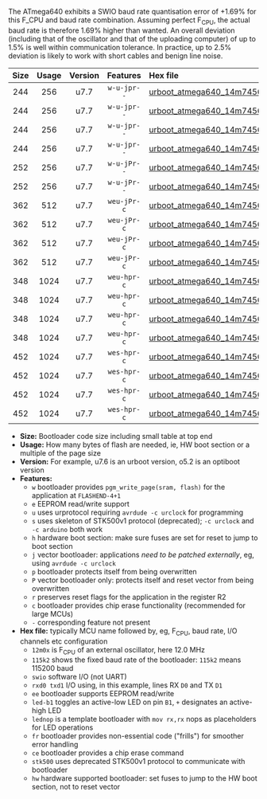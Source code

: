The ATmega640 exhibits a SWIO baud rate quantisation error of +1.69% for this F_CPU and baud rate combination. Assuming perfect F<sub>CPU</sub>, the actual baud rate is therefore 1.69% higher than wanted. An overall deviation (including that of the oscillator and that of the uploading computer) of up to 1.5% is well within communication tolerance. In practice, up to 2.5% deviation is likely to work with short cables and benign line noise.

|Size|Usage|Version|Features|Hex file|
|:-:|:-:|:-:|:-:|:--|
|244|256|u7.7|`w-u-jpr--`|[urboot_atmega640_14m7456x_+500k0_swio_rxd2_txd3_led+b7.hex](https://raw.githubusercontent.com/stefanrueger/urboot.hex/main/mcus/atmega640/external_oscillator/fcpu_14m7456x/br_+500k0/urboot_atmega640_14m7456x_+500k0_swio_rxd2_txd3_led+b7.hex)|
|244|256|u7.7|`w-u-jpr--`|[urboot_atmega640_14m7456x_+500k0_swio_rxd2_txd3_lednop.hex](https://raw.githubusercontent.com/stefanrueger/urboot.hex/main/mcus/atmega640/external_oscillator/fcpu_14m7456x/br_+500k0/urboot_atmega640_14m7456x_+500k0_swio_rxd2_txd3_lednop.hex)|
|244|256|u7.7|`w-u-jpr--`|[urboot_atmega640_14m7456x_+500k0_swio_rxe0_txe1_led+b7.hex](https://raw.githubusercontent.com/stefanrueger/urboot.hex/main/mcus/atmega640/external_oscillator/fcpu_14m7456x/br_+500k0/urboot_atmega640_14m7456x_+500k0_swio_rxe0_txe1_led+b7.hex)|
|244|256|u7.7|`w-u-jpr--`|[urboot_atmega640_14m7456x_+500k0_swio_rxe0_txe1_lednop.hex](https://raw.githubusercontent.com/stefanrueger/urboot.hex/main/mcus/atmega640/external_oscillator/fcpu_14m7456x/br_+500k0/urboot_atmega640_14m7456x_+500k0_swio_rxe0_txe1_lednop.hex)|
|252|256|u7.7|`w-u-jPr--`|[urboot_atmega640_14m7456x_+500k0_swio_rxd2_txd3.hex](https://raw.githubusercontent.com/stefanrueger/urboot.hex/main/mcus/atmega640/external_oscillator/fcpu_14m7456x/br_+500k0/urboot_atmega640_14m7456x_+500k0_swio_rxd2_txd3.hex)|
|252|256|u7.7|`w-u-jPr--`|[urboot_atmega640_14m7456x_+500k0_swio_rxe0_txe1.hex](https://raw.githubusercontent.com/stefanrueger/urboot.hex/main/mcus/atmega640/external_oscillator/fcpu_14m7456x/br_+500k0/urboot_atmega640_14m7456x_+500k0_swio_rxe0_txe1.hex)|
|362|512|u7.7|`weu-jPr-c`|[urboot_atmega640_14m7456x_+500k0_swio_rxd2_txd3_ee_led+b7_fr_ce.hex](https://raw.githubusercontent.com/stefanrueger/urboot.hex/main/mcus/atmega640/external_oscillator/fcpu_14m7456x/br_+500k0/urboot_atmega640_14m7456x_+500k0_swio_rxd2_txd3_ee_led+b7_fr_ce.hex)|
|362|512|u7.7|`weu-jPr-c`|[urboot_atmega640_14m7456x_+500k0_swio_rxd2_txd3_ee_lednop_fr_ce.hex](https://raw.githubusercontent.com/stefanrueger/urboot.hex/main/mcus/atmega640/external_oscillator/fcpu_14m7456x/br_+500k0/urboot_atmega640_14m7456x_+500k0_swio_rxd2_txd3_ee_lednop_fr_ce.hex)|
|362|512|u7.7|`weu-jPr-c`|[urboot_atmega640_14m7456x_+500k0_swio_rxe0_txe1_ee_led+b7_fr_ce.hex](https://raw.githubusercontent.com/stefanrueger/urboot.hex/main/mcus/atmega640/external_oscillator/fcpu_14m7456x/br_+500k0/urboot_atmega640_14m7456x_+500k0_swio_rxe0_txe1_ee_led+b7_fr_ce.hex)|
|362|512|u7.7|`weu-jPr-c`|[urboot_atmega640_14m7456x_+500k0_swio_rxe0_txe1_ee_lednop_fr_ce.hex](https://raw.githubusercontent.com/stefanrueger/urboot.hex/main/mcus/atmega640/external_oscillator/fcpu_14m7456x/br_+500k0/urboot_atmega640_14m7456x_+500k0_swio_rxe0_txe1_ee_lednop_fr_ce.hex)|
|348|1024|u7.7|`weu-hpr-c`|[urboot_atmega640_14m7456x_+500k0_swio_rxd2_txd3_ee_led+b7_fr_ce_hw.hex](https://raw.githubusercontent.com/stefanrueger/urboot.hex/main/mcus/atmega640/external_oscillator/fcpu_14m7456x/br_+500k0/urboot_atmega640_14m7456x_+500k0_swio_rxd2_txd3_ee_led+b7_fr_ce_hw.hex)|
|348|1024|u7.7|`weu-hpr-c`|[urboot_atmega640_14m7456x_+500k0_swio_rxd2_txd3_ee_lednop_fr_ce_hw.hex](https://raw.githubusercontent.com/stefanrueger/urboot.hex/main/mcus/atmega640/external_oscillator/fcpu_14m7456x/br_+500k0/urboot_atmega640_14m7456x_+500k0_swio_rxd2_txd3_ee_lednop_fr_ce_hw.hex)|
|348|1024|u7.7|`weu-hpr-c`|[urboot_atmega640_14m7456x_+500k0_swio_rxe0_txe1_ee_led+b7_fr_ce_hw.hex](https://raw.githubusercontent.com/stefanrueger/urboot.hex/main/mcus/atmega640/external_oscillator/fcpu_14m7456x/br_+500k0/urboot_atmega640_14m7456x_+500k0_swio_rxe0_txe1_ee_led+b7_fr_ce_hw.hex)|
|348|1024|u7.7|`weu-hpr-c`|[urboot_atmega640_14m7456x_+500k0_swio_rxe0_txe1_ee_lednop_fr_ce_hw.hex](https://raw.githubusercontent.com/stefanrueger/urboot.hex/main/mcus/atmega640/external_oscillator/fcpu_14m7456x/br_+500k0/urboot_atmega640_14m7456x_+500k0_swio_rxe0_txe1_ee_lednop_fr_ce_hw.hex)|
|452|1024|u7.7|`wes-hpr-c`|[urboot_atmega640_14m7456x_+500k0_swio_rxd2_txd3_ee_led+b7_fr_ce_stk500_hw.hex](https://raw.githubusercontent.com/stefanrueger/urboot.hex/main/mcus/atmega640/external_oscillator/fcpu_14m7456x/br_+500k0/urboot_atmega640_14m7456x_+500k0_swio_rxd2_txd3_ee_led+b7_fr_ce_stk500_hw.hex)|
|452|1024|u7.7|`wes-hpr-c`|[urboot_atmega640_14m7456x_+500k0_swio_rxd2_txd3_ee_lednop_fr_ce_stk500_hw.hex](https://raw.githubusercontent.com/stefanrueger/urboot.hex/main/mcus/atmega640/external_oscillator/fcpu_14m7456x/br_+500k0/urboot_atmega640_14m7456x_+500k0_swio_rxd2_txd3_ee_lednop_fr_ce_stk500_hw.hex)|
|452|1024|u7.7|`wes-hpr-c`|[urboot_atmega640_14m7456x_+500k0_swio_rxe0_txe1_ee_led+b7_fr_ce_stk500_hw.hex](https://raw.githubusercontent.com/stefanrueger/urboot.hex/main/mcus/atmega640/external_oscillator/fcpu_14m7456x/br_+500k0/urboot_atmega640_14m7456x_+500k0_swio_rxe0_txe1_ee_led+b7_fr_ce_stk500_hw.hex)|
|452|1024|u7.7|`wes-hpr-c`|[urboot_atmega640_14m7456x_+500k0_swio_rxe0_txe1_ee_lednop_fr_ce_stk500_hw.hex](https://raw.githubusercontent.com/stefanrueger/urboot.hex/main/mcus/atmega640/external_oscillator/fcpu_14m7456x/br_+500k0/urboot_atmega640_14m7456x_+500k0_swio_rxe0_txe1_ee_lednop_fr_ce_stk500_hw.hex)|

- **Size:** Bootloader code size including small table at top end
- **Usage:** How many bytes of flash are needed, ie, HW boot section or a multiple of the page size
- **Version:** For example, u7.6 is an urboot version, o5.2 is an optiboot version
- **Features:**
  + `w` bootloader provides `pgm_write_page(sram, flash)` for the application at `FLASHEND-4+1`
  + `e` EEPROM read/write support
  + `u` uses urprotocol requiring `avrdude -c urclock` for programming
  + `s` uses skeleton of STK500v1 protocol (deprecated); `-c urclock` and `-c arduino` both work
  + `h` hardware boot section: make sure fuses are set for reset to jump to boot section
  + `j` vector bootloader: applications *need to be patched externally*, eg, using `avrdude -c urclock`
  + `p` bootloader protects itself from being overwritten
  + `P` vector bootloader only: protects itself and reset vector from being overwritten
  + `r` preserves reset flags for the application in the register R2
  + `c` bootloader provides chip erase functionality (recommended for large MCUs)
  + `-` corresponding feature not present
- **Hex file:** typically MCU name followed by, eg, F<sub>CPU</sub>, baud rate, I/O channels etc configuration
  + `12m0x` is F<sub>CPU</sub> of an external oscillator, here 12.0 MHz
  + `115k2` shows the fixed baud rate of the bootloader: `115k2` means 115200 baud
  + `swio` software I/O (not UART)
  + `rxd0 txd1` I/O using, in this example, lines RX `D0` and TX `D1`
  + `ee` bootloader supports EEPROM read/write
  + `led-b1` toggles an active-low LED on pin `B1`, `+` designates an active-high LED
  + `lednop` is a template bootloader with `mov rx,rx` nops as placeholders for LED operations
  + `fr` bootloader provides non-essential code ("frills") for smoother error handling
  + `ce` bootloader provides a chip erase command
  + `stk500` uses deprecated STK500v1 protocol to communicate with bootloader
  + `hw` hardware supported bootloader: set fuses to jump to the HW boot section, not to reset vector
